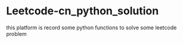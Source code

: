 # Leetcode-cn_python_solution
this platform is record some python functions to solve some leetcode  problem
